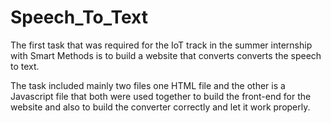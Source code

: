 # Speech_To_Text

The first task that was required for the IoT track in the summer internship with Smart Methods is to build a website that converts converts the speech to text.

The task included mainly two files one HTML file and the other is a Javascript file that both were used together to build the front-end for the website and also to build the converter correctly and let it work properly.
